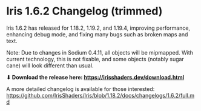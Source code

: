 # Iris 1.6.2 Changelog (trimmed)

Iris 1.6.2 has released for 1.18.2, 1.19.2, and 1.19.4, improving performance, enhancing debug mode, and fixing many bugs such as broken maps and text.

Note: Due to changes in Sodium 0.4.11, all objects will be mipmapped. With current technology, this is not fixable, and some objects (notably sugar cane) will look different than usual.

**⬇ Download the release here: https://irisshaders.dev/download.html**

A more detailed changelog is available for those interested: <https://github.com/IrisShaders/Iris/blob/1.18.2/docs/changelogs/1.6.2/full.md>
